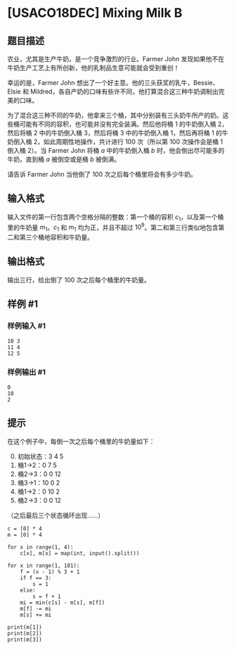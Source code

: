 # [USACO18DEC] Mixing Milk B

## 题目描述

农业，尤其是生产牛奶，是一个竞争激烈的行业。Farmer John 发现如果他不在牛奶生产工艺上有所创新，他的乳制品生意可能就会受到重创！

幸运的是，Farmer John 想出了一个好主意。他的三头获奖的乳牛，Bessie、Elsie 和 Mildred，各自产奶的口味有些许不同，他打算混合这三种牛奶调制出完美的口味。

为了混合这三种不同的牛奶，他拿来三个桶，其中分别装有三头奶牛所产的奶。这些桶可能有不同的容积，也可能并没有完全装满。然后他将桶 $1$ 的牛奶倒入桶 $2$，然后将桶 $2$ 中的牛奶倒入桶 $3$，然后将桶 $3$ 中的牛奶倒入桶 $1$，然后再将桶 $1$ 的牛奶倒入桶 $2$，如此周期性地操作，共计进行 $100$ 次（所以第 $100$ 次操作会是桶 $1$ 倒入桶 $2$）。当 Farmer John 将桶 $a$ 中的牛奶倒入桶 $b$ 时，他会倒出尽可能多的牛奶，直到桶 $a$ 被倒空或是桶 $b$ 被倒满。

请告诉 Farmer John 当他倒了 $100$ 次之后每个桶里将会有多少牛奶。

## 输入格式

输入文件的第一行包含两个空格分隔的整数：第一个桶的容积 $c_1$，以及第一个桶里的牛奶量 $m_1$。$c_1$ 和 $m_1$ 均为正，并且不超过 $10^9$。第二和第三行类似地包含第二和第三个桶地容积和牛奶量。

## 输出格式

输出三行，给出倒了 $100$ 次之后每个桶里的牛奶量。

## 样例 #1

### 样例输入 #1

```
10 3
11 4
12 5
```

### 样例输出 #1

```
0
10
2
```

## 提示

在这个例子中，每倒一次之后每个桶里的牛奶量如下：

0. 初始状态：3  4  5
1. 桶1->2：0  7  5
2. 桶2->3：0  0  12
3. 桶3->1：10 0  2
4. 桶1->2：0  10 2
5. 桶2->3：0  0  12

（之后最后三个状态循环出现……）

```
c = [0] * 4
m = [0] * 4

for x in range(1, 4):
    c[x], m[x] = map(int, input().split())

for x in range(1, 101):
    f = (x - 1) % 3 + 1
    if f == 3:
        s = 1
    else:
        s = f + 1
    mi = min(c[s] - m[s], m[f])
    m[f] -= mi
    m[s] += mi

print(m[1])
print(m[2])
print(m[3])
```



